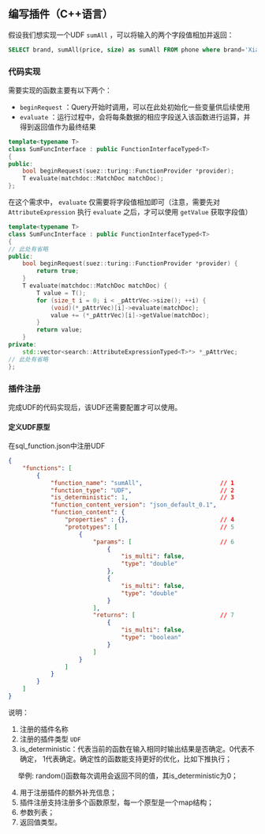 ## 编写插件（C++语言）

假设我们想实现一个UDF `sumAll` ，可以将输入的两个字段值相加并返回：

```sql
SELECT brand, sumAll(price, size) as sumAll FROM phone where brand='Xiaomi' ORDER BY price LIMIT 100
```

<a name="Jh71R"></a>
### 代码实现

需要实现的函数主要有以下两个：

- `beginRequest` ：Query开始时调用，可以在此处初始化一些变量供后续使用
- `evaluate` ：运行过程中，会将每条数据的相应字段送入该函数进行运算，并得到返回值作为最终结果
```cpp
template<typename T>
class SumFuncInterface : public FunctionInterfaceTyped<T>
{
public:
    bool beginRequest(suez::turing::FunctionProvider *provider);
    T evaluate(matchdoc::MatchDoc matchDoc);
};
```


在这个需求中， `evaluate` 仅需要将字段值相加即可（注意，需要先对 `AttributeExpression` 执行 `evaluate` 之后，才可以使用 `getValue` 获取字段值）
```cpp
template<typename T>
class SumFuncInterface : public FunctionInterfaceTyped<T>
{
// 此处有省略
public:
    bool beginRequest(suez::turing::FunctionProvider *provider) {
        return true;
    }
    T evaluate(matchdoc::MatchDoc matchDoc) {
        T value = T();
        for (size_t i = 0; i < _pAttrVec->size(); ++i) {
            (void)(*_pAttrVec)[i]->evaluate(matchDoc);
            value += (*_pAttrVec)[i]->getValue(matchDoc);
        }
        return value;
    }
private:
    std::vector<search::AttributeExpressionTyped<T>*> *_pAttrVec;
// 此处有省略
};
```

### 插件注册

完成UDF的代码实现后，该UDF还需要配置才可以使用。

<a name="vtDlc"></a>
#### 定义UDF原型

在sql_function.json中注册UDF
```json
{
    "functions": [
        {
            "function_name": "sumAll",                      // 1
            "function_type": "UDF",                         // 2
            "is_deterministic": 1,                          // 3
            "function_content_version": "json_default_0.1", 
            "function_content": {
                "properties" : {},                          // 4
                "prototypes": [                             // 5
                    {
                        "params": [                         // 6
                            {
                                "is_multi": false,
                                "type": "double"
                            },
                            {
                                "is_multi": false,
                                "type": "double"
                            }
                        ],
                        "returns": [                        // 7
                            {
                                "is_multi": false,
                                "type": "boolean"
                            }
                        ]
                    }
                ]
            }
        }
    ]
}
```

说明：

1. 注册的插件名称
2. 注册的插件类型 `UDF`
3. is_deterministic：代表当前的函数在输入相同时输出结果是否确定。0代表不确定， 1代表确定。确定性的函数能支持更好的优化，比如下推执行；

     举例: random()函数每次调用会返回不同的值，其is_deterministic为0；

4. 用于注册插件的额外补充信息；
5. 插件注册支持注册多个函数原型，每一个原型是一个map结构；
6. 参数列表；
7. 返回值类型。